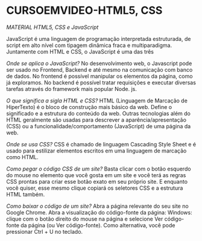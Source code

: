 # CURSOEMVIDEO-HTML5, CSS
 *MATERIAL HTML5, CSS e JavaScript*

 JavaScript é uma linguagem de programação interpretada estruturada, de script em alto nível com tipagem dinâmica fraca e multiparadigma. Juntamente com HTML e CSS, o JavaScript é uma das três

*Onde se aplica o JavaScript?*
No desenvolvimento web, o Javascript pode ser usado no Frontend, Backend e até mesmo na comunicação com banco de dados. No frontend é possível manipular os elementos da página, como já exploramos. No backend é possível tratar requisições e executar diversas tarefas através do framework mais popular Node. js.

*O que significa a sigla HTML e CSS?*
HTML (Linguagem de Marcação de HiperTexto) é o bloco de construção mais básico da web. Define o significado e a estrutura do conteúdo da web. Outras tecnologias além do HTML geralmente são usadas para descrever a aparência/apresentação (CSS) ou a funcionalidade/comportamento (JavaScript) de uma página da web.

*Onde se usa CSS?*
CSS é chamado de linguagem Cascading Style Sheet e é usado para estilizar elementos escritos em uma linguagem de marcação como HTML.

*Como pegar o código CSS de um site?*
Basta clicar com o botão esquerdo do mouse no elemento que você gosta em um site e você terá as regras CSS prontas para criar esse botão exato em seu próprio site. E enquanto você quiser, esse mesmo clique copiará os seletores CSS e a estrutura HTML também.

*Como baixar o código de um site?*
Abra a página relevante do seu site no Google Chrome. Abra a visualização do código-fonte da página: Windows: clique com o botão direito do mouse na página e selecione Ver código-fonte da página (ou Ver código-fonte). Como alternativa, você pode pressionar Ctrl + U no teclado.